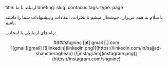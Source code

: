 title: ارتباط با ما
briefing:
slug: contacus
tags:
type: page

با سلام به همه عزیزان. خوشحال میشم تا نظرات، انتقادات و پیشنهادات شما را داشته باشم.

راه های ارتباطی با اینجانب:

<center>
####<span class="label label-success">shgninc [at] gmail [.] com</span>
</center>
<center>![gmail][gmail] [![linkedin](linkedin.png)](https://linkedin.com/in/sajjad-shahcheraghean) [![instagram](instagram.png)](https://instagram.com/shgninc)
</center>

[gmail]: gmail.ico  "gmail"
